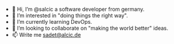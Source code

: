 - 👋 Hi, I’m @salcic a software developer from germany.
- 👀 I’m interested in "doing things the right way".
- 🌱 I’m currently learning DevOps.
- 💞️ I’m looking to collaborate on "making the world better" ideas.
- 📫 Write me sadet@alcic.de
